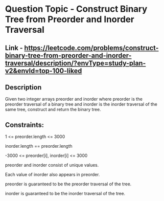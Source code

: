 # Question Topic - Construct Binary Tree from Preorder and Inorder Traversal

## Link - https://leetcode.com/problems/construct-binary-tree-from-preorder-and-inorder-traversal/description/?envType=study-plan-v2&envId=top-100-liked

## Description
Given two integer arrays preorder and inorder where preorder is the preorder traversal of a binary tree and inorder is the inorder traversal of the same tree, construct and return the binary tree.

## Constraints:

1 <= preorder.length <= 3000

inorder.length == preorder.length

-3000 <= preorder[i], inorder[i] <= 3000

preorder and inorder consist of unique values.

Each value of inorder also appears in preorder.

preorder is guaranteed to be the preorder traversal of the tree.

inorder is guaranteed to be the inorder traversal of the tree.
